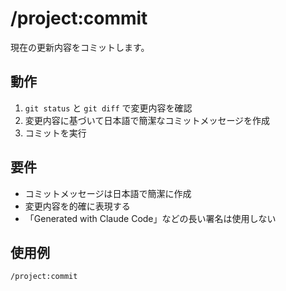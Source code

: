 # /project:commit

現在の更新内容をコミットします。

## 動作

1. `git status` と `git diff` で変更内容を確認
2. 変更内容に基づいて日本語で簡潔なコミットメッセージを作成
3. コミットを実行

## 要件

-   コミットメッセージは日本語で簡潔に作成
-   変更内容を的確に表現する
-   「Generated with Claude Code」などの長い署名は使用しない

## 使用例

```
/project:commit
```
